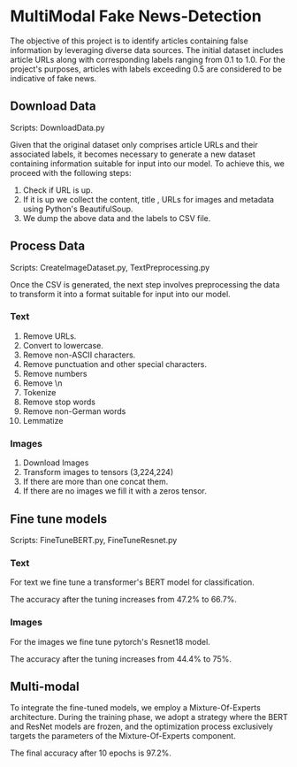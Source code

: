 
# MultiModal Fake News-Detection

The objective of this project is to identify articles containing false information by leveraging diverse data sources. The initial dataset includes article URLs along with corresponding labels ranging from 0.1 to 1.0. For the project's purposes, articles with labels exceeding 0.5 are considered to be indicative of fake news.


## Download Data

Scripts: DownloadData.py

Given that the original dataset only comprises article URLs and their associated labels, it becomes necessary to generate a new dataset containing information suitable for input into our model. To achieve this, we proceed with the following steps:

1. Check if URL is up.
2. If it is up we collect the content, title , URLs for images and metadata using Python's BeautifulSoup.
3. We dump the above data and the labels to CSV file.
## Process Data

Scripts: CreateImageDataset.py, TextPreprocessing.py

Once the CSV is generated, the next step involves preprocessing the data to transform it into a format suitable for input into our model.

### Text

1. Remove URLs.
2. Convert to lowercase.
3. Remove non-ASCII characters.
4. Remove punctuation and other special characters.
5. Remove numbers
6. Remove \n
7. Tokenize
8. Remove stop words
9. Remove non-German words
10. Lemmatize

### Images

1. Download Images
2. Transform images to tensors (3,224,224)
3. If there are more than one concat them.
4. If there are no images we fill it with a zeros tensor.
## Fine tune models

Scripts: FineTuneBERT.py, FineTuneResnet.py

### Text

For text we fine tune a transformer's BERT model for classification.

The accuracy after the tuning increases from 47.2% to 66.7%.

### Images

For the images we fine tune pytorch's Resnet18 model.

The accuracy after the tuning increases from 44.4% to 75%.
## Multi-modal

To integrate the fine-tuned models, we employ a Mixture-Of-Experts architecture. During the training phase, we adopt a strategy where the BERT and ResNet models are frozen, and the optimization process exclusively targets the parameters of the Mixture-Of-Experts component.

The final accuracy after 10 epochs is 97.2%.
